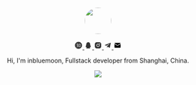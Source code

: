<div align="center">
  <br>
  <br>
  <br>
  <br>
  <a href="https://inbluemoon.com/" target="_blank">
    <img width="60" height="60" style="border-radius:50%;" src="https://avatars0.githubusercontent.com/u/27754907?s=460&u=4471b74deb9973096418a93960c664c5ea3bd159&v=4" />
  </a>
  <br>
  <p>
    <a href="https://www.zhihu.com/people/iMathilda" target="_blank">
      <img width="18" height="18" src="https://raw.githubusercontent.com/inbluemoon/inbluemoon/main/assets/images/zhihu.svg?sanitize=true" />
    </a>
    <a href="https://wpa.qq.com/msgrd?v=3&uin=874237291&site=qq&menu=yes" target="_blank">
      <img width="18" height="18" src="https://raw.githubusercontent.com/inbluemoon/inbluemoon/main/assets/images/qq.svg?sanitize=true" />
    </a>
    <a href="https://www.instagram.com/inb1uemoon" target="_blank">
      <img width="18" height="18" src="https://raw.githubusercontent.com/inbluemoon/inbluemoon/main/assets/images/instagram.svg?sanitize=true" />
    </a>
    <a href="https://t.me/inbluemoon" target="_blank">
      <img width="18" height="18" src="https://raw.githubusercontent.com/inbluemoon/inbluemoon/main/assets/images/telegram.svg?sanitize=true" />
    </a>
    <a href="mailto:zyf20000218@gmail.com">
      <img width="18" height="18" src="https://raw.githubusercontent.com/inbluemoon/inbluemoon/main/assets/images/mail.svg?sanitize=true" />
    </a>
  </p>
  <p>Hi, I'm inbluemoon, Fullstack developer from Shanghai, China.</p>
  <p>
    <a href="https://inbluemoon.com/">
      <img src="https://github-readme-stats.vercel.app/api?username=inbluemoon&show_icons=true&icon_color=805AD5&text_color=718096&bg_color=ffffff&hide_title=true&hide_border=true&hide=contribs,issues" />
    </a>
  </p>

  <br>
  <br>
</div>
